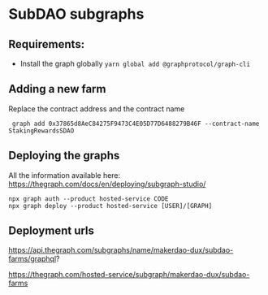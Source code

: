 # SubDAO subgraphs

## Requirements:

- Install the graph globally `yarn global add @graphprotocol/graph-cli`


## Adding a new farm 

Replace the contract address and the contract name

```
 graph add 0x37865d8AeC84275F9473C4E05D77D6488279B46F --contract-name StakingRewardsSDAO
```

## Deploying the graphs

All the information available here: https://thegraph.com/docs/en/deploying/subgraph-studio/

```
npx graph auth --product hosted-service CODE
npx graph deploy --product hosted-service [USER]/[GRAPH]
```

## Deployment urls

https://api.thegraph.com/subgraphs/name/makerdao-dux/subdao-farms/graphql?

https://thegraph.com/hosted-service/subgraph/makerdao-dux/subdao-farms